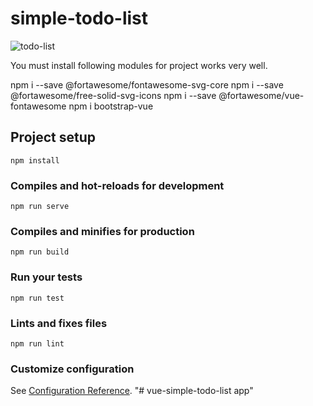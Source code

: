 # simple-todo-list

![todo-list](https://user-images.githubusercontent.com/16213088/50520178-e94a9d00-0acf-11e9-89cc-1f9ad0b6759f.gif)

You must install following modules for project works very well.

npm i --save @fortawesome/fontawesome-svg-core
npm i --save @fortawesome/free-solid-svg-icons
npm i --save @fortawesome/vue-fontawesome
npm i bootstrap-vue

## Project setup
```
npm install
```

### Compiles and hot-reloads for development
```
npm run serve
```

### Compiles and minifies for production
```
npm run build
```

### Run your tests
```
npm run test
```

### Lints and fixes files
```
npm run lint
```

### Customize configuration
See [Configuration Reference](https://cli.vuejs.org/config/).
"# vue-simple-todo-list app" 
